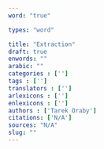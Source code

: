 ```yaml
---
word: "true"

types: "word"

title: "Extraction"
draft: true
enwords: ""
arabic: ""
categories : ['']
tags : ['']
translators : ['']
arlexicons : ['']
enlexicons : ['']
authors : ['Tarek Oraby']
citations: ['N/A']
sources: "N/A"
slug: ""
---
```

